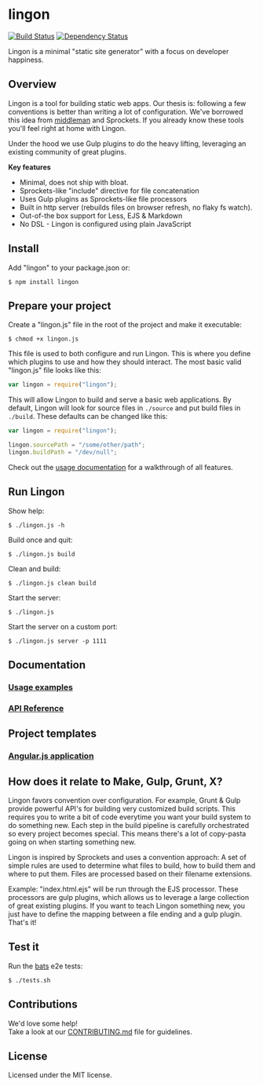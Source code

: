 # lingon

[![Build Status](https://travis-ci.org/jpettersson/lingon.png?branch=master)](https://travis-ci.org/jpettersson/lingon)
[![Dependency Status](https://david-dm.org/jpettersson/lingon.png)](https://david-dm.org/jpettersson/lingon)

Lingon is a minimal "static site generator" with a focus on developer happiness.

## Overview

Lingon is a tool for building static web apps. Our thesis is: following a few conventions is better than writing a lot of configuration. We've borrowed this idea from [middleman](http://middlemanapp.com) and Sprockets. If you already know these tools you'll feel right at home with Lingon.

Under the hood we use Gulp plugins to do the heavy lifting, leveraging an existing community of great plugins.

**Key features**

* Minimal, does not ship with bloat.
* Sprockets-like "include" directive for file concatenation
* Uses Gulp plugins as Sprockets-like file processors
* Built in http server (rebuilds files on browser refresh, no flaky fs watch).
* Out-of-the box support for Less, EJS & Markdown
* No DSL - Lingon is configured using plain JavaScript

## Install

Add "lingon" to your package.json or:
```
$ npm install lingon
```

## Prepare your project

Create a "lingon.js" file in the root of the project and make it executable: 

	$ chmod +x lingon.js

This file is used to both configure and run Lingon. This is where you define which plugins to use and how they should interact. The most basic valid "lingon.js" file looks like this:

```JavaScript
var lingon = require("lingon");
```

This will allow Lingon to build and serve a basic web applications. By default, Lingon will look for source files in `./source` and put build files in `./build`. These defaults can be changed like this: 

```JavaScript
var lingon = require("lingon");

lingon.sourcePath = "/some/other/path";
lingon.buildPath = "/dev/null";
```

Check out the [usage documentation](docs/USAGE.md) for a walkthrough of all features.

## Run Lingon

Show help:
	
	$ ./lingon.js -h

Build once and quit:

	$ ./lingon.js build

Clean and build:

	$ ./lingon.js clean build

Start the server:
	
	$ ./lingon.js

Start the server on a custom port:
	
	$ ./lingon.js server -p 1111

## Documentation

### [Usage examples](usage)
### [API Reference]()

## Project templates

### [Angular.js application](https://github.com/jpettersson/lingon-ng-template)


## How does it relate to Make, Gulp, Grunt, X?

Lingon favors convention over configuration. For example, Grunt & Gulp provide powerful API's for building very customized build scripts. This requires you to write a bit of code everytime you want your build system to do something new. Each step in the build pipeline is carefully orchestrated so every project becomes special. This means there's a lot of copy-pasta going on when starting something new.

Lingon is inspired by Sprockets and uses a convention approach: A set of simple rules are used to determine what files to build, how to build them and where to put them. Files are processed based on their filename extensions.

Example: "index.html.ejs" will be run through the EJS processor. These processors are gulp plugins, which allows us to leverage a large collection of great existing plugins. If you want to teach Lingon something new, you just have to define the mapping between a file ending and a gulp plugin. That's it!


## Test it

Run the [bats](https://github.com/sstephenson/bats) e2e tests:
```
$ ./tests.sh
```

## Contributions

We'd love some help!<br />
Take a look at our [CONTRIBUTING.md](CONTRIBUTING.md) file for guidelines.

## License
Licensed under the MIT license.

